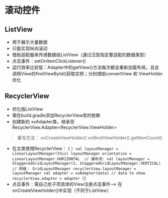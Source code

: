 # 滚动控件

## ListView
- 用于展示大量数据
- 只能实现纵向滚动
- 借助适配器来传递数据给ListView（通过泛型指定要适配的数据类型）
- 点击事件：setOnItemClickListener()
- 运行效率比较低：Adapter中的getView()方法每次都会重新加载布局，且会调用View的findViewById()获取实例；分别借助convertView 和 ViewHolder优化


## RecyclerView
- 优化版ListView
- 需在build.gradle添加RecyclerView库的依赖
- 创建新的 xxAdapter类，继承至RecyclerView.Adapter<RecyclerView.ViewHolder>
>重写方法：
>onCreateViewHolder()
>onBindViewHolder()
>getItemCount()
- 在主类使用RecyclerView：
( ```)
val layoutManager = LinearLayoutManager(this)
layoutManager.orientation = LinearLayoutManager.HORIZONTAL 
// 瀑布流: val layoutManager = StaggeredGridLayoutManager(3, StaggeredGridLayoutManager.VERTICAL)
// 网格： GridLayoutManager
recyclerView.layoutManager = layoutManager
val adapter = xxAdapter(data) // data to show
recyclerView.adapter = adapter
(```)
- 点击事件：需自己给子项具体的View注册点击事件--> 在onCreateViewHolder()中实现（不同于ListView）



